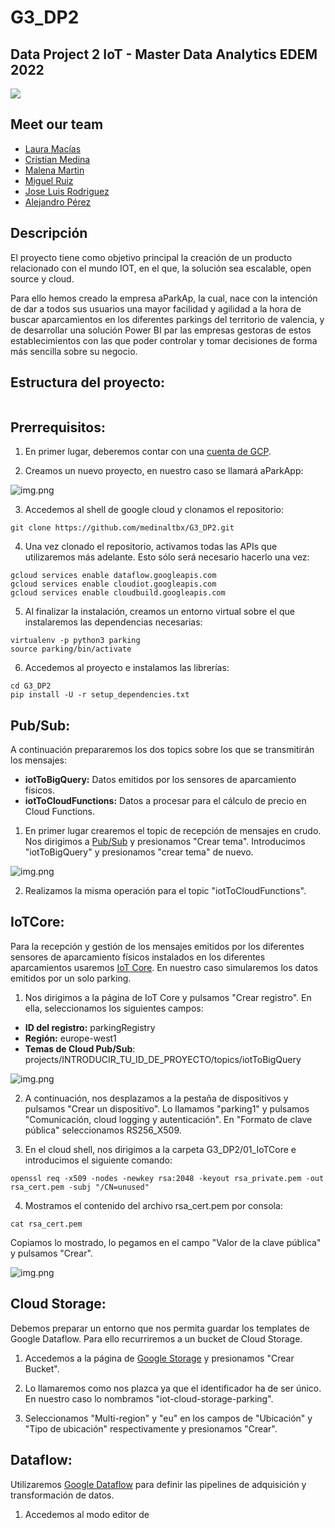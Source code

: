 # G3_DP2
## Data Project 2 IoT - Master Data Analytics EDEM 2022
 ![](https://github.com/medinaltbx/G3_DP2/blob/main/images/whitelogo.png)


## Meet our team

- [Laura Macías](https://github.com/LauraMacias)
- [Cristian Medina](hhttps://github.com/medinaltbx)
- [Malena Martin](https://github.com/MalenaMDH)
- [Miguel Ruiz](https://github.com/miruimi)
- [Jose Luis Rodriguez](https://github.com/joselra98)
- [Alejandro Pérez](https://github.com/AlexPC23)

## Descripción

El proyecto tiene como objetivo principal la creación de un producto relacionado con el mundo IOT, en el que, la solución sea escalable, open source y cloud. 

Para ello hemos creado la empresa aParkAp, la cual, nace con la intención de dar a todos sus usuarios una mayor facilidad y agilidad a la hora de buscar aparcamientos en los diferentes parkings del territorio de valencia, y de desarrollar una solución Power BI par las empresas gestoras de estos establecimientos con las que poder controlar y tomar decisiones de forma más sencilla sobre su negocio. 

## Estructura del proyecto:
```bash
```

## Prerrequisitos:

1. En primer lugar, deberemos contar con una [cuenta de GCP](https://cloud.google.com/free/?utm_source=google&utm_medium=cpc&utm_campaign=emea-none-all-none-dr-sitelink-all-all-trial-e-gcp-1011340&utm_content=text-ad-none-any-DEV_c-CRE_526889180785-ADGP_Hybrid%20%7C%20BKWS%20-%20EXA%20%7C%20Txt%20~%20GCP%20~%20General%23v2-KWID_43700060384861660-aud-606988878894%3Akwd-87853815-userloc_1005545&utm_term=KW_gcp-ST_gcp-NET_g-&gclid=CjwKCAiA1JGRBhBSEiwAxXblweeQL5m3raLU4_MpexJyCDpQMEF2bM5NzEcUx7MFyTD0nneu2jC3kRoCs5wQAvD_BwE&gclsrc=aw.ds).

2. Creamos un nuevo proyecto, en nuestro caso se llamará aParkApp:

![img.png](images/new_project.png)

3. Accedemos al shell de google cloud y clonamos el repositorio:
```
git clone https://github.com/medinaltbx/G3_DP2.git
```

4. Una vez clonado el repositorio, activamos todas las APIs que utilizaremos más adelante. Esto sólo será necesario hacerlo una vez:
```
gcloud services enable dataflow.googleapis.com
gcloud services enable cloudiot.googleapis.com
gcloud services enable cloudbuild.googleapis.com
```

5. Al finalizar la instalación, creamos un entorno virtual sobre el que instalaremos las dependencias necesarias:
```
virtualenv -p python3 parking
source parking/bin/activate
```

6. Accedemos al proyecto e instalamos las librerías:

```
cd G3_DP2
pip install -U -r setup_dependencies.txt
```

## Pub/Sub:
A continuación prepararemos los dos topics sobre los que se transmitirán los mensajes:
* **iotToBigQuery:** Datos emitidos por los sensores de aparcamiento físicos.
* **iotToCloudFunctions:** Datos a procesar para el cálculo de precio en Cloud Functions.

1. En primer lugar crearemos el topic de recepción de mensajes en crudo. Nos dirigimos a [Pub/Sub]('https://cloud.google.com/pubsub) y presionamos "Crear tema". Introducimos "iotToBigQuery" y presionamos "crear tema" de nuevo.

![img.png](images/iotToBigQuieryPubSub.png)

2. Realizamos la misma operación para el topic "iotToCloudFunctions".


## IoTCore:

Para la recepción y gestión de los mensajes emitidos por los diferentes sensores de aparcamiento físicos instalados en los diferentes aparcamientos usaremos [IoT Core]('https://cloud.google.com/iot-core'). En nuestro caso simularemos los datos emitidos por un solo parking.

1. Nos dirigimos a la página de IoT Core y pulsamos "Crear registro". En ella, seleccionamos los siguientes campos:
* **ID del registro:** parkingRegistry
* **Región:** europe-west1
* **Temas de Cloud Pub/Sub**: projects/INTRODUCIR_TU_ID_DE_PROYECTO/topics/iotToBigQuery

![img.png](images/iotCore1.png)

2. A continuación, nos desplazamos a la pestaña de dispositivos y pulsamos "Crear un dispositivo". Lo llamamos "parking1" y pulsamos "Comunicación, cloud logging y autenticación". En "Formato de clave pública" seleccionamos 
RS256_X509.


3. En el cloud shell, nos dirigimos a la carpeta G3_DP2/01_IoTCore e introducimos el siguiente comando:
```
openssl req -x509 -nodes -newkey rsa:2048 -keyout rsa_private.pem -out rsa_cert.pem -subj "/CN=unused"
```

4. Mostramos el contenido del archivo rsa_cert.pem por consola:
```
cat rsa_cert.pem
```
Copiamos lo mostrado, lo pegamos en el campo "Valor de la clave pública" y pulsamos "Crear".

![img.png](images/iotCore2.png)

## Cloud Storage:

Debemos preparar un entorno que nos permita guardar los templates de Google Dataflow. Para ello recurriremos a un bucket de Cloud Storage.

1. Accedemos a la página de [Google Storage]('https://console.cloud.google.com/storage/browser) y presionamos "Crear Bucket".

2. Lo llamaremos como nos plazca ya que el identificador ha de ser único. En nuestro caso lo nombramos "iot-cloud-storage-parking".

3. Seleccionamos "Multi-region" y "eu" en los campos de "Ubicación" y "Tipo de ubicación" respectivamente y presionamos "Crear".

## Dataflow:

Utilizaremos [Google Dataflow]('https://cloud.google.com/dataflow') para definir las pipelines de adquisición y transformación de datos.

1. Accedemos al modo editor de
